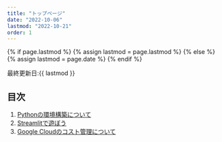 ```yaml
---
title: "トップページ"
date: "2022-10-06"
lastmod: "2022-10-21"
order: 1
---
```


{% if page.lastmod %}
  {% assign lastmod = page.lastmod %}
{% else %}
  {% assign lastmod = page.date %}
{% endif %}

<span class="date">最終更新日:{{ lastmod }}</span>
## 目次

1. [Pythonの環境構築について](./python_environment.md)
2. [Streamlitで遊ぼう](./streamlit.md)
3. [Google Cloudのコスト管理について](./gcp_cost_monitoring.md)